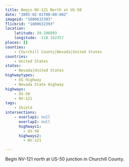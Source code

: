 ```yaml
---
title: Begin NV-121 North at US-50
date: "2005-02-01T00:00:00Z"
imageid: "1800632393"
flickrid: "1800632393"
location:
    latitude: 39.286893
    longitude: -118.162357
places: []
counties:
    - Churchill County|Nevada|United States
countries:
    - United States
states:
    - Nevada|United States
highwaytypes:
    - US Highway
    - Nevada State Highway
highways:
    - US-50
    - NV-121
tags:
    - Shield
intersections:
    - overlap1: null
      overlap2: null
      highways1:
        - US-50
      highways2:
        - NV-121

---
```

Begin NV-121 north at US-50 junction in Churchill County.